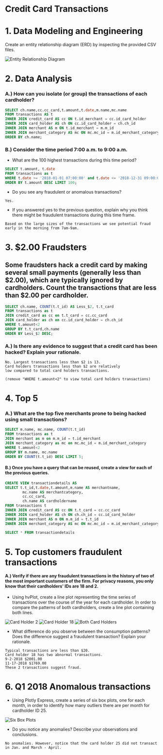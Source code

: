 # Credit Card Transactions
# 1. Data Modeling and Engineering
Create an entity relationship diagram (ERD) by inspecting the provided CSV files.

![Entity Relationship Diagram](Images/entity_relationship.png)

# 2. Data Analysis

### A.) How can you isolate (or group) the transactions of each cardholder?

```sql
SELECT ch.name,cc.cc_card,t.amount,t.date,m.name,mc.name
FROM transactions AS t
INNER JOIN credit_card AS cc ON t.id_merchant = cc.id_card_holder
INNER JOIN card_holder AS ch ON cc.id_card_holder = ch.ch_id
INNER JOIN merchant AS m ON t.id_merchant = m.m_id
INNER JOIN merchant_category AS mc ON mc.mc_id = m.id_merchant_category
ORDER BY ch.name;
```

### B.) Consider the time period 7:00 a.m. to 9:00 a.m. 
* What are the 100 highest transactions during this time period?

```sql
SELECT t.amount, t.date 
FROM transactions as t
WHERE t.date >= '2018-01-01 07:00:00' and t.date <= '2018-12-31 09:00:00'
ORDER BY t.amount DESC LIMIT 100;
```

* Do you see any fraudulent or anomalous transactions?

```
Yes.
```

* If you answered yes to the previous question, explain why you think there might be fraudulent transactions during this time frame.

```
Based on the large sizes of the transactions we see potential fraud early in the morning from 7am-9am. 
```

# 3. $2.00 Fraudsters
## Some fraudsters hack a credit card by making several small payments (generally less than $2.00), which are typically ignored by cardholders. Count the transactions that are less than $2.00 per cardholder. 

```sql
SELECT ch.name, COUNT(t.t_id) AS Less_$2, t.t_card
FROM transactions as t 
JOIN credit_card as cc on t.t_card = cc.cc_card
JOIN card_holder as ch on cc.id_card_holder = ch.ch_id
WHERE t.amount<2
GROUP BY t.t_card,ch.name
ORDER BY Less_$2 DESC;
```

### A.) Is there any evidence to suggest that a credit card has been hacked? Explain your rationale.

```
No. Largest transactions less than $2 is 13. 
Card holders transactions less than $2 are relatively 
low compared to total card holders transactions.

(remove "WHERE t.amount<2" to view total card holders transactions)
```

# 4. Top 5  

### A.) What are the top five merchants prone to being hacked using small transactions?

```sql
SELECT m.name, mc.name, COUNT(t.t_id)
FROM transactions as t
JOIN merchant as m on m.m_id = t.id_merchant
JOIN merchant_category as mc on mc.mc_id = m.id_merchant_category
WHERE t.amount<2
GROUP BY m.name, mc.name
ORDER BY COUNT(t.t_id) DESC LIMIT 5;
```

#### B.) Once you have a query that can be reused, create a view for each of the previous queries.

```sql
CREATE VIEW transactiondetails AS
SELECT t.t_id,t.date,t.amount,m.name AS merchantname,
        mc.name AS merchantcategory,
		cc.cc_card,
		ch.name AS cardholdername
FROM transactions t
INNER JOIN credit_card AS cc ON t.t_card = cc.cc_card
INNER JOIN card_holder AS ch ON ch.ch_id = cc.id_card_holder
INNER JOIN merchant AS m ON m.m_id = t.t_id
INNER JOIN merchant_category AS mc ON mc.mc_id = m.id_merchant_category;

SELECT * FROM transactiondetails
```

# 5. Top customers fraudulent transactions

#### A.) Verify if there are any fraudulent transactions in the history of two of the most important customers of the firm. For privacy reasons, you only know that their cardholders' IDs are 18 and 2.
* Using hvPlot, create a line plot representing the time series of transactions over the course of the year for each cardholder. In order to compare the patterns of both cardholders, create a line plot containing both lines.

![Card Holder 2](Images/card_holder_2_amounts.png)
![Card Holder 18](Images/card_holder_18_amounts.png)
![Both Card Holders](Images/card_holder_both_amounts.png)

* What difference do you observe between the consumption patterns? Does the difference suggest a fraudulent transaction? Explain your rationale.

```
Typical transactions are less than $20. 
Card holder 18 has two abnormal transactions. 
9-2-2018 $2001.00
11-17-2018 $1769.00
These 2 transactions suggest fraud. 
```

# 6. Q1 2018 Anomalous transactions
* Using Plotly Express, create a series of six box plots, one for each month, in order to identify how many outliers there are per month for cardholder ID 25.

![Six Box Plots](Images/six_box_plot.png)

* Do you notice any anomalies? Describe your observations and conclusions.

```
No anomalies. However, notice that the card holder 25 did not transact in Jan. and March - April. 
```

